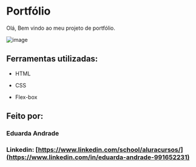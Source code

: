 # Portfólio 

Olá, Bem vindo ao meu projeto de portfólio.

![image](https://user-images.githubusercontent.com/77756047/211304452-220fedf0-f91b-490f-8a65-a60ce860bc5c.png)

## Ferramentas utilizadas:

* HTML

* CSS

* Flex-box

## Feito por:

### Eduarda Andrade

### Linkedin: [https://www.linkedin.com/school/aluracursos/](https://www.linkedin.com/in/eduarda-andrade-991652231)
